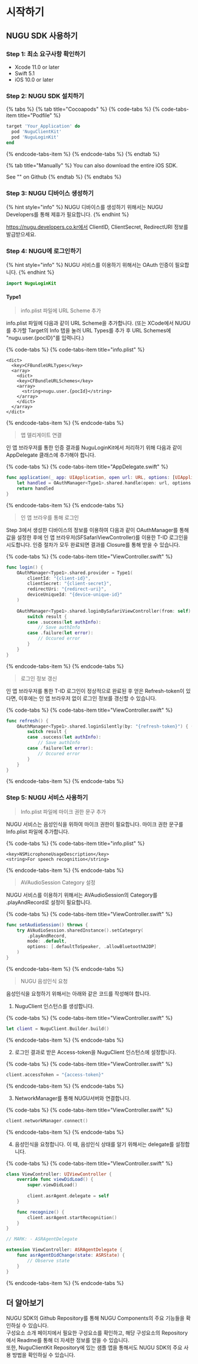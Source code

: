 # 시작하기

## NUGU SDK 사용하기

### Step 1: 최소 요구사항 확인하기

* Xcode 11.0 or later
* Swift 5.1
* iOS 10.0 or later

### Step 2: NUGU SDK 설치하기

{% tabs %}
{% tab title="Cocoapods" %}
{% code-tabs %}
{% code-tabs-item title="Podfile" %}
```ruby
target 'Your_Application' do
  pod 'NuguClientKit'
  pod 'NuguLoginKit'
end
```
{% endcode-tabs-item %}
{% endcode-tabs %}
{% endtab %}

{% tab title="Manually" %}
You can also download the entire iOS SDK.

See "" on Github
{% endtab %}
{% endtabs %}

### Step 3: NUGU 디바이스 생성하기

{% hint style="info" %}
NUGU 디바이스를 생성하기 위해서는 NUGU Developers를 통해 제휴가 필요합니다.
{% endhint %}

https://nugu.developers.co.kr에서 ClientID, ClientSecret, RedirectURI 정보를 발급받으세요.

### Step 4: NUGU에 로그인하기

{% hint style="info" %}
NUGU 서비스를 이용하기 위해서는 OAuth 인증이 필요합니다. 
{% endhint %}

```swift
import NuguLoginKit
```

#### Type1

> info.plist 파일에 URL Scheme 추가

info.plist 파일에 다음과 같이 URL Scheme을 추가합니다. \(또는 XCode에서 NUGU를 추가할 Target의 Info 탭을 눌러 URL Types를 추가 후 URL Schemes에 "nugu.user.{pocID}"를 입력니다.\)

{% code-tabs %}
{% code-tabs-item title="info.plist" %}
```markup
<dict>
  <key>CFBundleURLTypes</key>
  <array>
    <dict>
    <key>CFBundleURLSchemes</key>
    <array>
      <string>nugu.user.{pocId}</string>
    </array>
    </dict>
  </array>
</dict>
```
{% endcode-tabs-item %}
{% endcode-tabs %}

> 앱 델리게이트 연결

인 앱 브라우저를 통한 인증 결과를 NuguLoginKit에서 처리하기 위해 다음과 같이 AppDelegate 클래스에 추가해야 합니다.

{% code-tabs %}
{% code-tabs-item title="AppDelegate.swift" %}
```swift
func application(_ app: UIApplication, open url: URL, options: [UIApplication.OpenURLOptionsKey : Any] = [:]) -> Bool {
    let handled = OAuthManager<Type1>.shared.handle(open: url, options: options)
    return handled
}
```
{% endcode-tabs-item %}
{% endcode-tabs %}

> 인 앱 브라우를 통해 로그인

Step 3에서 생성한 디바이스의 정보를 이용하여 다음과 같이 OAuthManager를 통해 값을 설정한 후에 인 앱 브라우저\(SFSafariViewController\)를 이용한 T-ID 로그인을 시도합니다. 인증 절차가 모두 완료되면 결과를 Closure를 통해 받을 수 있습니다.

{% code-tabs %}
{% code-tabs-item title="ViewController.swift" %}
```swift
func login() {
    OAuthManager<Type1>.shared.provider = Type1(
        clientId: "{client-id}",
        clientSecret: "{client-secret}",
        redirectUri: "{redirect-uri}",
        deviceUniqueId: "{device-unique-id}"
    )
    
    OAuthManager<Type1>.shared.loginBySafariViewController(from: self) { (result) in
        switch result {
        case .success(let authInfo):
            // Save authInfo
        case .failure(let error):
            // Occured error
        }
    }
}
```
{% endcode-tabs-item %}
{% endcode-tabs %}

> 로그인 정보 갱신

인 앱 브라우저를 통한 T-ID 로그인이 정상적으로 완료된 후 얻은 Refresh-token이 있다면, 이후에는 인 앱 브라우저 없이 로그인 정보를 갱신할 수 있습니다.

{% code-tabs %}
{% code-tabs-item title="ViewController.swift" %}
```swift
func refresh() {
    OAuthManager<Type1>.shared.loginSilently(by: "{refresh-token}") { (result) in
        switch result {
        case .success(let authInfo):
            // Save authInfo
        case .failure(let error):
            // Occured error
        }
    }
}
```
{% endcode-tabs-item %}
{% endcode-tabs %}

### Step 5: NUGU 서비스 사용하기

> Info.plist 파일에 마이크 권한 문구 추가

NUGU 서비스는 음성인식을 위하여 마이크 권한이 필요합니다. 마이크 권한 문구를 Info.plist 파일에 추가합니다.

{% code-tabs %}
{% code-tabs-item title="info.plist" %}
```markup
<key>NSMicrophoneUsageDescription</key>
<string>For speech recognition</string>
```
{% endcode-tabs-item %}
{% endcode-tabs %}

> AVAudioSession Category 설정

NUGU 서비스를 이용하기 위해서는 AVAudioSession의 Category를 .playAndRecord로 설정이 필요합니다.

{% code-tabs %}
{% code-tabs-item title="ViewController.swift" %}
```swift
func setAudioSession() throws {
    try AVAudioSession.sharedInstance().setCategory(
        .playAndRecord,
        mode: .default,
        options: [.defaultToSpeaker, .allowBluetoothA2DP]
    )
}
```
{% endcode-tabs-item %}
{% endcode-tabs %}

> NUGU 음성인식 요청

음성인식을 요청하기 위해서는 아래와 같은 코드를 작성해야 합니다.

1. NuguClient 인스턴스를 생성합니다. 

{% code-tabs %}
{% code-tabs-item title="ViewController.swift" %}
```swift
let client = NuguClient.Builder.build()
```
{% endcode-tabs-item %}
{% endcode-tabs %}

2. 로그인 결과로 받은 Access-token을 NuguClient 인스턴스에 설정합니다.

{% code-tabs %}
{% code-tabs-item title="ViewController.swift" %}
```swift
client.accessToken = "{access-token}" 
```
{% endcode-tabs-item %}
{% endcode-tabs %}

3. NetworkManager를 통해 NUGU서버와 연결합니다.

{% code-tabs %}
{% code-tabs-item title="ViewController.swift" %}
```swift
client.networkManager.connect() 
```
{% endcode-tabs-item %}
{% endcode-tabs %}

4. 음성인식을 요청합니다. 이 때, 음성인식 상태를 알기 위해서는 delegate를 설정합니다.

{% code-tabs %}
{% code-tabs-item title="VIewController.swift" %}
```swift
class ViewController: UIViewController {
    override func viewDidLoad() {
        super.viewDidLoad()
        
        client.asrAgent.delegate = self
    }

    func recognize() {
        client.asrAgent.startRecognition()
    }
}

// MARK: - ASRAgentDelegate

extension ViewController: ASRAgentDelegate {
    func asrAgentDidChange(state: ASRState) {
        // Observe state
    }
}
```
{% endcode-tabs-item %}
{% endcode-tabs %}

## 더 알아보기

NUGU SDK의 Github Repository를 통해 NUGU Components의 주요 기능들을 확인하실 수 있습니다.   
구성요소 소개 페이지에서 필요한 구성요소를 확인하고, 해당 구성요소의 Repository에서 Readme를 통해 더 자세한 정보를 얻을 수 있습니다.   
또한, NuguClientKit Repository에 있는 샘플 앱을 통해서도 NUGU SDK의 주요 사용 방법을 확인하실 수 있습니다.

